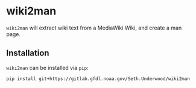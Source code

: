 # wiki2man

`wiki2man` will extract wiki text from a MediaWiki Wiki, and create a man page.

## Installation

`wiki2man` can be installed via `pip`:

```
pip install git+https://gitlab.gfdl.noaa.gov/Seth.Underwood/wiki2man
```

